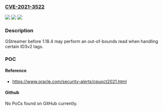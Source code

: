 ### [CVE-2021-3522](https://cve.mitre.org/cgi-bin/cvename.cgi?name=CVE-2021-3522)
![](https://img.shields.io/static/v1?label=Product&message=GStreamer&color=blue)
![](https://img.shields.io/static/v1?label=Version&message=%3D%20All%20GStreamer%20version%20before%201.18.4%20&color=brighgreen)
![](https://img.shields.io/static/v1?label=Vulnerability&message=CWE-125&color=brighgreen)

### Description

GStreamer before 1.18.4 may perform an out-of-bounds read when handling certain ID3v2 tags.

### POC

#### Reference
- https://www.oracle.com/security-alerts/cpuoct2021.html

#### Github
No PoCs found on GitHub currently.

